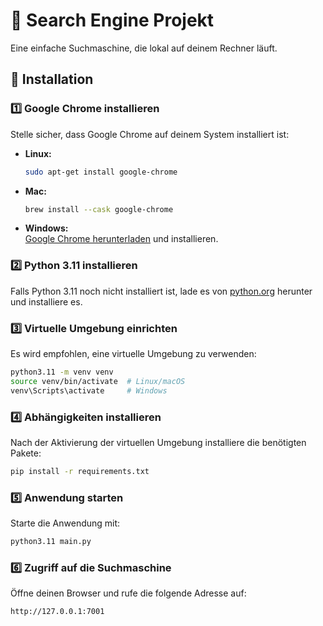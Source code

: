 # 📌 Search Engine Projekt  

Eine einfache Suchmaschine, die lokal auf deinem Rechner läuft.  

## 🚀 Installation  

### 1️⃣ Google Chrome installieren  
Stelle sicher, dass Google Chrome auf deinem System installiert ist:  

- **Linux:**  
  ```bash
  sudo apt-get install google-chrome
  ```  
- **Mac:**  
  ```bash
  brew install --cask google-chrome
  ```  
- **Windows:**  
  [Google Chrome herunterladen](https://www.google.com/chrome/) und installieren.  

### 2️⃣ Python 3.11 installieren  
Falls Python 3.11 noch nicht installiert ist, lade es von [python.org](https://www.python.org/downloads/) herunter und installiere es.  

### 3️⃣ Virtuelle Umgebung einrichten  
Es wird empfohlen, eine virtuelle Umgebung zu verwenden:  

```bash
python3.11 -m venv venv
source venv/bin/activate  # Linux/macOS
venv\Scripts\activate     # Windows
```  

### 4️⃣ Abhängigkeiten installieren  
Nach der Aktivierung der virtuellen Umgebung installiere die benötigten Pakete:  

```bash
pip install -r requirements.txt
```  

### 5️⃣ Anwendung starten  
Starte die Anwendung mit:  

```bash
python3.11 main.py
```  

### 6️⃣ Zugriff auf die Suchmaschine  
Öffne deinen Browser und rufe die folgende Adresse auf:  

```
http://127.0.0.1:7001
```  
